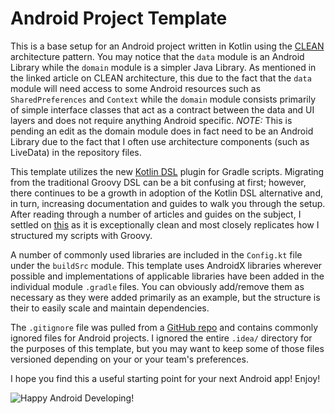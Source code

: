 # Android Project Template

This is a base setup for an Android project written in Kotlin using the
[CLEAN](https://proandroiddev.com/kotlin-clean-architecture-1ad42fcd97fa)
architecture pattern. You may notice that the `data` module is an
Android Library while the `domain` module is a simpler Java Library. As
mentioned in the linked article on CLEAN architecture, this due to the
fact that the `data` module will need access to some Android resources
such as `SharedPreferences` and `Context` while the `domain` module
consists primarily of simple interface classes that act as a contract
between the data and UI layers and does not require anything Android
specific.
*NOTE:* This is pending an edit as the domain module does in fact need to be an Android Library due to the fact that I often use architecture components (such as LiveData) in the repository files.

This template utilizes the new
[Kotlin DSL](https://docs.gradle.org/current/userguide/kotlin_dsl.html)
plugin for Gradle scripts. Migrating from the traditional Groovy DSL can
be a bit confusing at first; however, there continues to be a growth in
adoption of the Kotlin DSL alternative and, in turn, increasing
documentation and guides to walk you through the setup. After reading
through a number of articles and guides on the subject, I settled on
[this](https://antonioleiva.com/kotlin-dsl-gradle/) as it is
exceptionally clean and most closely replicates how I structured my
scripts with Groovy.

A number of commonly used libraries are included in the `Config.kt` file
under the `buildSrc` module. This template uses AndroidX libraries
wherever possible and implementations of applicable libraries have been
added in the individual module `.gradle` files. You can obviously
add/remove them as necessary as they were added primarily as an example,
but the structure is their to easily scale and maintain dependencies.

The `.gitignore` file was pulled from a
[GitHub repo](https://github.com/github/gitignore/blob/master/Android.gitignore)
and contains commonly ignored files for Android projects. I ignored the
entire `.idea/` directory for the purposes of this template, but you may
want to keep some of those files versioned depending on your or your
team's preferences.

I hope you find this a useful starting point for your next Android app!
Enjoy!

![Happy Android Developing!](https://expocodetech.com/wp-content/uploads/2015/08/android-logo-200x200-200x200.jpg)
